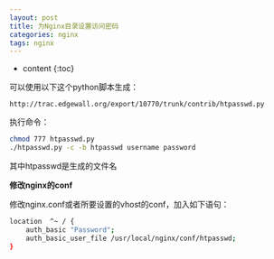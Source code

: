 ```yaml
---
layout: post
title: 为Nginx目录设置访问密码
categories: nginx
tags: nginx
---
```


* content
{:toc}

可以使用以下这个python脚本生成：

```
http://trac.edgewall.org/export/10770/trunk/contrib/htpasswd.py
```



执行命令：

```bash
chmod 777 htpasswd.py
./htpasswd.py -c -b htpasswd username password
```

其中htpasswd是生成的文件名

**修改nginx的conf**

修改nginx.conf或者所要设置的vhost的conf，加入如下语句：

```bash
location  ^~ / {
	auth_basic "Password";
	auth_basic_user_file /usr/local/nginx/conf/htpasswd;
}
```